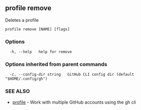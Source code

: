 ## profile remove

Deletes a profile

```
profile remove [NAME] [flags]
```

### Options

```
  -h, --help   help for remove
```

### Options inherited from parent commands

```
  -c, --config-dir string   GitHub CLI config dir (default "$HOME/.config/gh")
```

### SEE ALSO

* [profile](profile.md)	 - Work with multiple GitHub accounts using the gh cli

